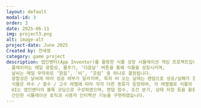 ```yaml
---
layout: default
modal-id: 3
order: 3
date: 2025-06-11
img: project3.png
alt: image-alt
project-date: June 2025
Created by: 전세영
category: game project
description: 앱인벤터(App Inventor)를 활용한 식물 성장 시뮬레이션 게임 프로젝트입니다.  
  플레이어는 매일 광합성, 물주기, ‘다음날’ 버튼을 통해 식물을 성장시키며,  
  날씨는 매일 무작위로 ‘맑음’, ‘비’, ‘흐림’ 중 하나로 결정됩니다.  
  광합성은 날씨에 따라 성공 여부가 달라지며, 특히 비 오는 날에는 랜덤으로 성공/실패가 결정되어 전략적 선택이 필요합니다.  
  식물은 하수 / 중수 / 고수 레벨에 따라 각각 다른 종류가 등장하며, 각 레벨별로 식물의 성장 조건과 반응이 다르게 구성되어 있어 학습자 수준에 따라 다양하게 접근할 수 있도록 설계되었습니다.  
  UI는 앱인벤터의 블록 코딩으로 구성하였으며, 랜덤 함수, 조건 분기, 상태 저장 등을 활용해  
  간단한 시뮬레이션 로직과 사용자 인터랙션 기능을 구현하였습니다.
---
```

